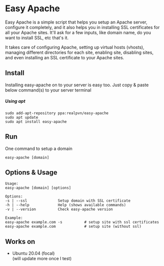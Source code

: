 # Easy Apache
Easy Apache is a simple script that helps you setup an Apache server, configure it completely, and it also helps you in installing SSL certificates for all your Apache sites. It'll ask for a few inputs, like domain name, do you want to install SSL, etc that's it.

It takes care of configuring Apache, setting up virtual hosts (vhosts), managing different directories for each site, enabling site, disabling sites, and even installing an SSL certificate to your Apache sites.

## Install
Installing easy-apache on to your server is easy too. Just copy & paste below command(s) to your server terminal
##### Using apt
```
sudo add-apt-repository ppa:realpvn/easy-apache
sudo apt update
sudo apt install easy-apache
```
## Run
One command to setup a domain
```
easy-apache [domain]
```
  
## Options & Usage
```
Usage:
easy-apache [domain] [options]

Options:
-s | --ssl              Setup domain with SSL certificate
-h | --help             Help (shows available commands)
-v | --version          Check easy-apache version

Example:
easy-apache example.com -s          # setup site with ssl certificates
easy-apache example.com             # setup site (without ssl)
```

## Works on
- Ubuntu 20.04 (focal)  
(will update more once I test)
